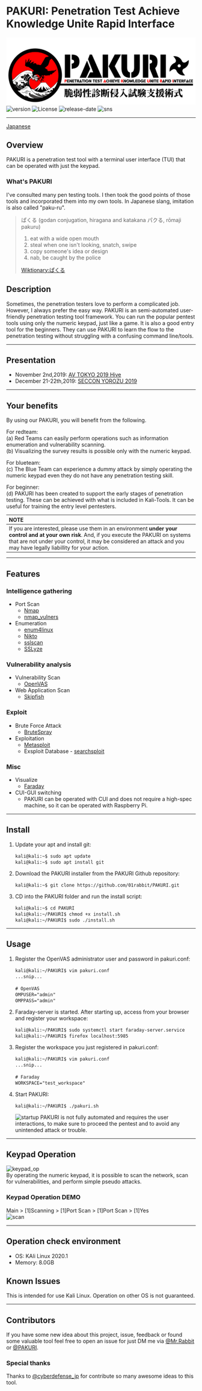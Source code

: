 # PAKURI: Penetration Test Achieve Knowledge Unite Rapid Interface

![logo](img/pakuri-banner.png)  
![version](https://img.shields.io/github/v/tag/01rabbit/PAKURI?label=Version)
![License](https://img.shields.io/github/license/01rabbit/PAKURI)
![release-date](https://img.shields.io/github/release-date/01rabbit/PAKURI)
![sns](https://img.shields.io/twitter/follow/PAKURI9?label=PAKURI&style=social)

---

[Japanese](README_ja.md)

## Overview

PAKURI is a penetration test tool with a terminal user interface (TUI) that can be operated with just the keypad.

### What's PAKURI

I've consulted many pen testing tools. I then took the good points of those tools and incorporated them into my own tools. In Japanese slang, imitation is also called "paku-ru".
> ぱくる (godan conjugation, hiragana and katakana パクる, rōmaji pakuru)
>
> 1. eat with a wide open mouth
> 2. steal when one isn't looking, snatch, swipe  
> 3. copy someone's idea or design  
> 4. nab, be caught by the police  
>
> [Wiktionary:ぱくる](https://en.wiktionary.org/wiki/%E3%81%B1%E3%81%8F%E3%82%8B "ぱくる")

## Description

Sometimes, the penetration testers love to perform a complicated job. However, I always prefer the easy way. PAKURI is an semi-automated user-friendly penetration testing tool framework. You can run the popular pentest tools using only the numeric keypad, just like a game. It is also a good entry tool for the beginners. They can use PAKURI to learn the flow to the penetration testing without struggling with a confusing command line/tools.

---

## Presentation

* November 2nd,2019: [AV TOKYO 2019 Hive](http://ja.avtokyo.org/avtokyo2019/event)
* December 21-22th,2019: [SECCON YOROZU 2019](https://www.seccon.jp/2019/akihabara/)

---

## Your benefits

By using our PAKURI, you will benefit from the following.  

For redteam:  
  (a) Red Teams can easily perform operations such as information enumeration and vulnerability scanning.  
  (b) Visualizing the survey results is possible only with the numeric keypad.

For blueteam:  
  (c) The Blue Team can experience a dummy attack by simply operating the numeric keypad even they do not have any penetration testing skill.  

For beginner:  
  (d) PAKURI has been created to support the early stages of penetration testing. These can be achieved with what is included in Kali-Tools. It can be useful for training the entry level pentesters.

|**NOTE**  |
|:----------------|
|If you are interested, please use them in an environment **under your control and at your own risk**. And, if you execute the PAKURI on systems that are not under your control, it may be considered an attack and you may have legally liabillity for your action.|

---

## Features

### Intelligence gathering

* Port Scan
  * [Nmap](https://tools.kali.org/information-gathering/nmap)
  * [nmap_vulners](https://github.com/vulnersCom/nmap-vulners)
* Enumeration
  * [enum4linux](https://tools.kali.org/information-gathering/enum4linux)
  * [Nikto](https://tools.kali.org/information-gathering/nikto)
  * [sslscan](https://github.com/rbsec/sslscan)
  * [SSLyze](https://tools.kali.org/information-gathering/sslyze)

### Vulnerability analysis

* Vulnerability Scan
  * [OpenVAS](https://tools.kali.org/vulnerability-analysis/openvas)
* Web Application Scan
  * [Skipfish](https://tools.kali.org/web-applications/skipfish)

### Exploit

* Brute Force Attack
  * [BruteSpray](https://tools.kali.org/password-attacks/brutespray)
* Exploitation
  * [Metasploit](https://tools.kali.org/exploitation-tools/metasploit-framework)
  * Exsploit Database - [searchsploit](https://tools.kali.org/exploitation-tools/exploitdb)

### Misc

* Visualize
  * [Faraday](https://github.com/infobyte/faraday.git)
* CUI-GUI switching
  * PAKURI can be operated with CUI and does not require a high-spec machine, so it can be operated with Raspberry Pi.

---

## Install

1. Update your apt and install git:  

    ```shell
    kali@kali:~$ sudo apt update
    kali@kali:~$ sudo apt install git
    ```

2. Download the PAKURI installer from the PAKURI Github repository:

    ```shell
    kali@kali:~$ git clone https://github.com/01rabbit/PAKURI.git
    ```

3. CD into the PAKURI folder and run the install script:

    ```shell
    kali@kali:~$ cd PAKURI  
    kali@kali:~/PAKURI$ chmod +x install.sh
    kali@kali:~/PAKURI$ sudo ./install.sh
    ```

---

## Usage

1. Register the OpenVAS administrator user and password in pakuri.conf:

    ```shell
    kali@kali:~/PAKURI$ vim pakuri.conf
    ...snip...

    # OpenVAS
    OMPUSER="admin"
    OMPPASS="admin"
    ```

2. Faraday-server is started. After starting up, access from your browser and register your workspace:

    ```shell
    kali@kali:~/PAKURI$ sudo systemctl start faraday-server.service  
    kali@kali:~/PAKURI$ firefox localhost:5985
    ```

3. Register the workspace you just registered in pakuri.conf:

    ```shell
    kali@kali:~/PAKURI$ vim pakuri.conf
    ...snip...

    # Faraday
    WORKSPACE="test_workspace"
    ```

4. Start PAKURI:

    ```shell
    kali@kali:~/PAKURI$ ./pakuri.sh
    ```

   ![startup](https://user-images.githubusercontent.com/16553787/79108773-0c40a500-7d45-11ea-9cf3-fe01cdc1df97.gif)
PAKURI is not fully automated and requires the user interactions, to make sure to proceed the pentest and to avoid any unintended attack or trouble.  

---

## Keypad Operation

![keypad_op](https://user-images.githubusercontent.com/16553787/79107440-5f652880-7d42-11ea-9206-fbc9908089a1.gif)  
By operating the numeric keypad, it is possible to scan the network, scan for vulnerabilities, and perform simple pseudo attacks.

### Keypad Operation DEMO

Main > [1]Scanning > [1]Port Scan > [1]Port Scan > [1]Yes  
![scan](https://user-images.githubusercontent.com/16553787/79178611-a0dbfd80-7e40-11ea-8132-0d9a07d62750.gif)

---

## Operation check environment

* OS: KAli Linux 2020.1
* Memory: 8.0GB

## Known Issues

This is intended for use Kali Linux. Operation on other OS is not guaranteed.

---

## Contributors

If you have some new idea about this project, issue, feedback or found some valuable tool feel free to open an issue for just DM me via [@Mr.Rabbit](https://twitter.com/01ra66it) or [@PAKURI](https://twitter.com/PAKURI9).

### Special thanks

Thanks to [@cyberdefense_jp](https://twitter.com/cyberdefense_jp) for contribute so many awesome ideas to this tool.
